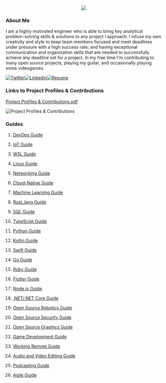 <h1 align="center">
 <img src="https://user-images.githubusercontent.com/45159366/81243342-6c350f00-8fc4-11ea-9037-9cbe0f7bf3ff.png">
</h1>

### About Me
I am a highly motivated engineer who is able to bring key analytical problem-solving skills & solutions to any project I approach. I infuse my own creativity and style to keep team members focused and meet deadlines under pressure with a high success rate; and having exceptional communication and organization skills that are needed to successfully achieve any deadline set for a project. In my free time I'm contributing to many open source projects, playing my guitar, and occasionally playing some videogames.

[![Twitter](https://user-images.githubusercontent.com/45159366/85327986-bdba3000-b484-11ea-87f0-20be14e54852.png)](https://twitter.com/Miker256)[![Linkedin](https://user-images.githubusercontent.com/45159366/85327989-beeb5d00-b484-11ea-9996-d6042a365e34.png)](https://www.linkedin.com/in/michael-royal-b923b4134/)[![Resume](https://user-images.githubusercontent.com/45159366/85609897-5e3a5c80-b60b-11ea-94d4-751c7385e80a.png)](https://github.com/mikeroyal/mikeroyal.github.io/files/5170773/Michael-Royal-Resume.pdf)

### Links to Project Profiles & Contributions

[Project Profiles & Contributions.pdf](https://github.com/mikeroyal/mikeroyal.github.io/files/4875593/Links.to.Project.Contributions.pdf)

![Project Profiles & Contributions](https://user-images.githubusercontent.com/45159366/86542054-ed2a5d00-bec6-11ea-875e-9909383fe64c.png)

### Guides

1. [DevOps Guide](https://salsa.debian.org/mikeroyal-guest/devops)

2. [IoT Guide](https://github.com/mikeroyal/IoT-Guide)

3. [WSL Guide](https://github.com/mikeroyal/WSL-Guide)

4. [Linux Guide](https://github.com/mikeroyal/Linux-Guide)

5. [Networking Guide](https://github.com/mikeroyal/Networking-Guide)

6. [Cloud-Native Guide](https://github.com/mikeroyal/Cloud-Native-Guide)

7. [Machine Learning Guide](https://gitlab.com/maos20008/intro-to-machine-learning)

8. [Rust_lang Guide](https://github.com/mikeroyal/Rust_lang-Guide)

9. [SQL Guide](https://github.com/mikeroyal/SQL-Guide)

10. [TypeScipt Guide](https://github.com/mikeroyal/TypeScript-Guide)

11. [Python Guide](https://github.com/mikeroyal/Python-Guide)

12. [Kotlin Guide](https://github.com/mikeroyal/Kotlin-Guide)

13. [Swift Guide](https://github.com/mikeroyal/Swift-Guide)

14. [Go Guide](https://github.com/mikeroyal/Go-Guide)

15. [Ruby Guide](https://github.com/mikeroyal/Ruby-Guide)

16. [Flutter Guide](https://github.com/mikeroyal/Flutter-Guide)

17. [Node.js Guide](https://github.com/mikeroyal/Node.js-Guide)

18. [.NET/.NET Core Guide](https://github.com/mikeroyal/.NET-Guide)

13. [Open Source Robotics Guide](https://invent.kde.org/mikeroyal/robotics)

14. [Open Source Security Guide](https://salsa.debian.org/mikeroyal-guest/open-source-security-guide)

15. [Open Source Graphics Guide](https://gitlab.com/maos20008/open-source-3d-modeling-guide)

16. [Game Development Guide](https://github.com/mikeroyal/Game-Development-Guide)

17. [Working Remote Guide](https://github.com/mikeroyal/Working-Remote-Guide)

18. [Audio and Video Editing Guide](https://github.com/mikeroyal/Audio-and-Video-Editing-Guide)

19. [Podcasting Guide](https://github.com/mikeroyal/Podcasting-Guide)

20. [Agile Guide](https://github.com/mikeroyal/Agile-Guide)
